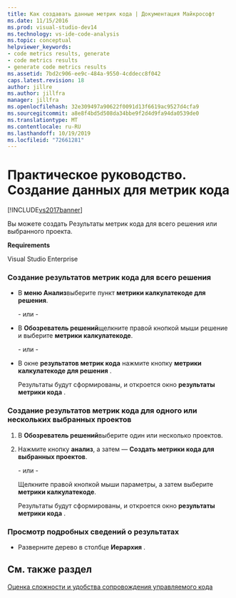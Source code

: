 ```yaml
---
title: Как создавать данные метрик кода | Документация Майкрософт
ms.date: 11/15/2016
ms.prod: visual-studio-dev14
ms.technology: vs-ide-code-analysis
ms.topic: conceptual
helpviewer_keywords:
- code metrics results, generate
- code metrics results
- generate code metrics results
ms.assetid: 7bd2c906-ee9c-484a-9550-4cddecc8f042
caps.latest.revision: 18
author: jillre
ms.author: jillfra
manager: jillfra
ms.openlocfilehash: 32e309497a90622f0091d13f6619ac9527d4cfa9
ms.sourcegitcommit: a8e8f4bd5d508da34bbe9f2d4d9fa94da0539de0
ms.translationtype: MT
ms.contentlocale: ru-RU
ms.lasthandoff: 10/19/2019
ms.locfileid: "72661281"
---
```

# <a name="how-to-generate-code-metrics-data"></a>Практическое руководство. Создание данных для метрик кода
[!INCLUDE[vs2017banner](../includes/vs2017banner.md)]

Вы можете создать Результаты метрик кода для всего решения или выбранного проекта.

 **Requirements**

 Visual Studio Enterprise

### <a name="to-generate-code-metrics-results-for-an-entire-solution"></a>Создание результатов метрик кода для всего решения

- В **меню Анализ**выберите пункт **метрики калкулатекоде для решения**.

     \- или -

- В **Обозреватель решений**щелкните правой кнопкой мыши решение и выберите **метрики калкулатекоде**.

     \- или -

- В окне **результатов метрик кода** нажмите кнопку **метрики калкулатекоде для решения** .

     Результаты будут сформированы, и откроется окно **результаты метрики кода** .

### <a name="to-generate-code-metrics-results-for-one-or-more-selected-projects"></a>Создание результатов метрик кода для одного или нескольких выбранных проектов

1. В **Обозреватель решений**выберите один или несколько проектов.

2. Нажмите кнопку **анализ**, а затем — **Создать метрики кода для выбранных проектов**.

    \- или -

    Щелкните правой кнопкой мыши параметры, а затем выберите **метрики калкулатекоде**.

   Результаты будут сформированы, и откроется окно **результаты метрики кода** .

### <a name="to-view-the-results-details"></a>Просмотр подробных сведений о результатах

- Разверните дерево в столбце **Иерархия** .

## <a name="see-also"></a>См. также раздел
 [Оценка сложности и удобства сопровождения управляемого кода](../code-quality/measuring-complexity-and-maintainability-of-managed-code.md)

